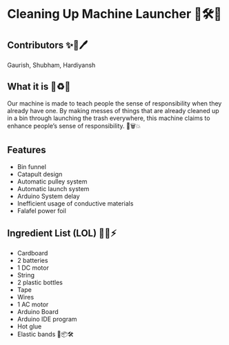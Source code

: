 # Cleaning Up Machine Launcher 🎯🛠️🎉

## Contributors ✨📜🖊️
Gaurish, Shubham, Hardiyansh

## What it is 🤖♻️🚀
Our machine is made to teach people the sense of responsibility when they already have one. By making messes of things that are already cleaned up in a bin through launching the trash everywhere, this machine claims to enhance people’s sense of responsibility. 🎯🗑️💥

## Features

- Bin funnel
- Catapult design
- Automatic pulley system
- Automatic launch system
- Arduino System delay
- Inefficient usage of conductive materials
- Falafel power foil

## Ingredient List (LOL) 🍕🔋⚡

- Cardboard
- 2 batteries
- 1 DC motor
- String
- 2 plastic bottles
- Tape
- Wires
- 1 AC motor
- Arduino Board
- Arduino IDE program
- Hot glue
- Elastic bands 🎨📦🛠️
